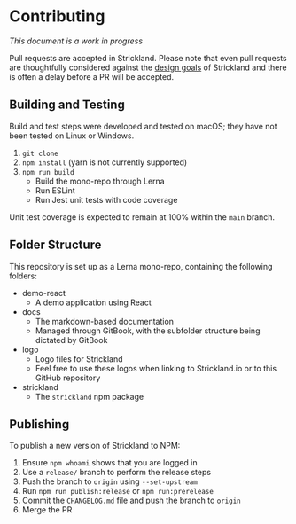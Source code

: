 # Contributing

_This document is a work in progress_

Pull requests are accepted in Strickland. Please note that even pull requests are thoughtfully considered against the [design goals](https://www.strickland.io/design-goals) of Strickland and there is often a delay before a PR will be accepted.

## Building and Testing

Build and test steps were developed and tested on macOS; they have not been tested on Linux or Windows.

1. `git clone`
2. `npm install` (yarn is not currently supported)
3. `npm run build`
    * Build the mono-repo through Lerna
    * Run ESLint
    * Run Jest unit tests with code coverage

Unit test coverage is expected to remain at 100% within the `main` branch.

## Folder Structure

This repository is set up as a Lerna mono-repo, containing the following folders:

* demo-react
    * A demo application using React
* docs
    * The markdown-based documentation
    * Managed through GitBook, with the subfolder structure being dictated by GitBook
* logo
    * Logo files for Strickland
    * Feel free to use these logos when linking to Strickland.io or to this GitHub repository
* strickland
    * The `strickland` npm package

## Publishing

To publish a new version of Strickland to NPM:

1. Ensure `npm whoami` shows that you are logged in
2. Use a `release/` branch to perform the release steps
3. Push the branch to `origin` using `--set-upstream`
4. Run `npm run publish:release` or `npm run:prerelease`
5. Commit the `CHANGELOG.md` file and push the branch to `origin`
6. Merge the PR
